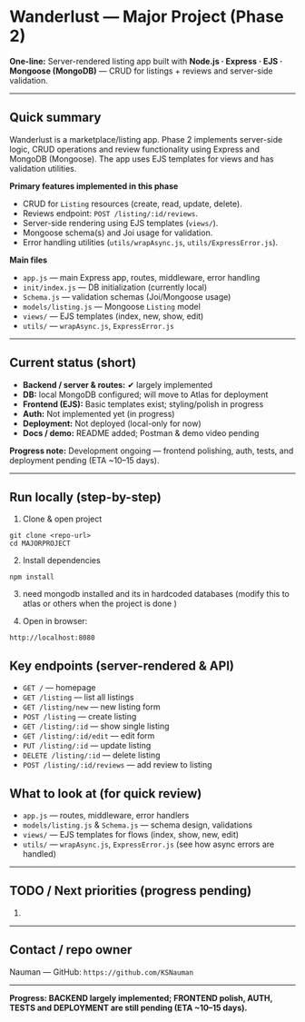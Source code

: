 # Wanderlust — Major Project (Phase 2)

**One-line:** Server-rendered listing app built with **Node.js · Express · EJS · Mongoose (MongoDB)** — CRUD for listings + reviews and server-side validation.

---

## Quick summary
Wanderlust is a marketplace/listing app. Phase 2 implements server-side logic, CRUD operations and review functionality using Express and MongoDB (Mongoose). The app uses EJS templates for views and has validation utilities.

**Primary features implemented in this phase**
- CRUD for `Listing` resources (create, read, update, delete).  
- Reviews endpoint: `POST /listing/:id/reviews`.  
- Server-side rendering using EJS templates (`views/`).  
- Mongoose schema(s) and Joi usage for validation.  
- Error handling utilities (`utils/wrapAsync.js`, `utils/ExpressError.js`).

**Main files**
- `app.js` — main Express app, routes, middleware, error handling  
- `init/index.js` — DB initialization (currently local)  
- `Schema.js` — validation schemas (Joi/Mongoose usage)  
- `models/listing.js` — Mongoose `Listing` model  
- `views/` — EJS templates (index, new, show, edit)  
- `utils/` — `wrapAsync.js`, `ExpressError.js`  

---

## Current status (short)
- **Backend / server & routes:** ✔ largely implemented  
- **DB:** local MongoDB configured; will move to Atlas for deployment  
- **Frontend (EJS):** Basic templates exist; styling/polish in progress  
- **Auth:** Not implemented yet (in progress)  
- **Deployment:** Not deployed (local-only for now)  
- **Docs / demo:** README added; Postman & demo video pending

**Progress note:** Development ongoing — frontend polishing, auth, tests, and deployment pending (ETA ~10–15 days).

---

## Run locally (step-by-step)

1. Clone & open project
```
git clone <repo-url>
cd MAJORPROJECT
```

2. Install dependencies
```
npm install
```

3. need mongodb installed and its in hardcoded databases
(modify this to atlas or others when the project is done )

5. Open in browser:
```
http://localhost:8080
```


## Key endpoints (server-rendered & API)
- `GET /` — homepage  
- `GET /listing` — list all listings  
- `GET /listing/new` — new listing form  
- `POST /listing` — create listing  
- `GET /listing/:id` — show single listing  
- `GET /listing/:id/edit` — edit form  
- `PUT /listing/:id` — update listing  
- `DELETE /listing/:id` — delete listing  
- `POST /listing/:id/reviews` — add review to listing


## What to look at (for quick review)
- `app.js` — routes, middleware, error handlers  
- `models/listing.js` & `Schema.js` — schema design, validations  
- `views/` — EJS templates for flows (index, show, new, edit)  
- `utils/` — `wrapAsync.js`, `ExpressError.js` (see how async errors are handled)

---

## TODO / Next priorities (progress pending)
1. 
---


## Contact / repo owner
Nauman — GitHub: `https://github.com/KSNauman`

---

**Progress: BACKEND largely implemented; FRONTEND polish, AUTH, TESTS and DEPLOYMENT are still pending (ETA ~10–15 days).**
